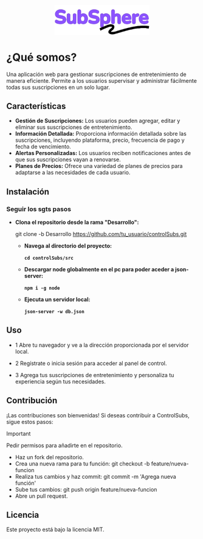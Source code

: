 <p align="center">
  <a href="http://127.0.0.1:5501/src/index.html" target="blank">
    <img src="./src/img/go.png" width="250" alt="SubSphere Logo" />
  </a>
</p>


# ¿Qué somos?

Una aplicación web para gestionar suscripciones de entretenimiento de manera eficiente. Permite a los usuarios supervisar y administrar fácilmente todas sus suscripciones en un solo lugar.

## Características

- **Gestión de Suscripciones:** Los usuarios pueden agregar, editar y eliminar sus suscripciones de entretenimiento.
- **Información Detallada:** Proporciona información detallada sobre las suscripciones, incluyendo plataforma, precio, frecuencia de pago y fecha de vencimiento.
- **Alertas Personalizadas:** Los usuarios reciben notificaciones antes de que sus suscripciones vayan a renovarse.
- **Planes de Precios:** Ofrece una variedad de planes de precios para adaptarse a las necesidades de cada usuario.

## Instalación

### Seguir los sgts pasos

- **Clona el repositorio desde la rama "Desarrollo":**
    
    git clone -b Desarrollo https://github.com/tu_usuario/controlSubs.git


    - **Navega al directorio del proyecto:**

        **```cd controlSubs/src```**
    
    - **Descargar node globalmente en el pc para poder aceder a json-server:**

        **```npm i -g node```**

    - **Ejecuta un servidor local:**

        **```json-server -w db.json```**

## Uso

- 1 Abre tu navegador y ve a la dirección proporcionada por el servidor local.

- 2 Regístrate o inicia sesión para acceder al panel de control.

- 3 Agrega tus suscripciones de entretenimiento y personaliza tu experiencia según tus necesidades.

## Contribución

¡Las contribuciones son bienvenidas! Si deseas contribuir a ControlSubs, sigue estos pasos:

> [!IMPORTANT] 
> Pedir permisos para añadirte en el repositorio.


- Haz un fork del repositorio.
- Crea una nueva rama para tu función: git checkout -b feature/nueva-funcion
- Realiza tus cambios y haz commit: git commit -m 'Agrega nueva función'
- Sube tus cambios: git push origin feature/nueva-funcion
- Abre un pull request.


## Licencia
 Este proyecto está bajo la licencia MIT.
